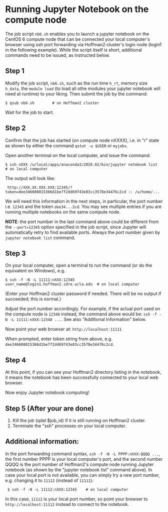 # Running Jupyter Notebook on the compute node

The job script `nb6.sh` enables you to launch a jupyter notebook on the
CentOS 6 compute node that can be connected your local computer's browser
using ssh port forwarding via Hoffman2 cluster's login node (login1 in 
the following example). While the script itself is short, additional commands
need to be issued, as instructed below.

## Step 1

Modify the job script, `nb6.sh`, such as the run time `h_rt`, memory size `h_data`, the
`module load` (to load all othe modules your jupyter notebook will need at 
runtime) to your liking. Then submit the job by the command:

```
$ qsub nb6.sh        # on Hoffman2 cluster
```

Wait for the job to start.

## Step 2

Confirm that the job has started (on compute node nXXXX), i.e. in "r" state as 
shown by either the command `qstat -u $USER` or `myjobs`.

Open another terminal on the local computer, and issue the command:

```
$ ssh nXXX /u/local/apps/anaconda3/2020.02/bin/jupyter notebook list  # on local computer
```

The output will look like:
 
``` 
 http://XXX.XX.XXX.XXX:12345/?token=dee346608015366d1be7f2dd69743e83cc3578e34476c2cd :: /u/home/...
```

We will need this information in the next steps, in particular, the port 
number i.e. `12345` and the token `dee34...2cd`. You may see multiple entries
if you are running multiple notebooks on the same compute node.
 

 **NOTE**: the port number in the last command above could be different from
 the `--port=12345` option specified in the job script, since Jupyter will 
 automatically retry to find available ports. Always the port number
 given by `jupyter notebook list` command.

## Step 3

On your local computer, open a terminal to run the command (or do the equivalent on Windows), e.g.

```
$ ssh -f -N -L 11111:nXXX:12345 user_name@login1.hoffman2.idre.ucla.edu  # on local computer
```

(Enter your Hoffman2 cluster password if needed. There will be no output if succeeded; this is normal.)

Adjust the port number accordingly. For example, if the actual port used on
the compute node is `12348` instead, the command above would be:
`ssh -f -N -L 11111:nXXX:12348 ...`. See also "Additional Information" below.

Now point your web browser at: `http://localhost:11111`

When prompted, enter token string from above, e.g. `dee346608015366d1be7f2dd69743e83cc3578e34476c2cd`.


## Step 4

At this point, if you can see your Hoffman2 directory listing in the notebook,
it means the notebook has been successfully connected to your local web browser.

Now enjoy Jupyter notebook computing!

## Step 5 (After your are done)

1. Kill the job (qdel $job_id) if it is still running on Hoffman2 cluster.
2. Terminate the "ssh" processes on your local computer.


## Additional information:

In the port forwarding command syntax, `ssh -f -N -L PPPP:nXXX:QQQQ ...`,
the first number PPPP is your local computer's port, and the second number QQQQ is
the port number of Hoffman2's compute node running Jupyter notebook (as shown
by the "jupyter notebook list" command above). In case your local port is not
available, you can simply try a new port number, e.g. changing it to `11112` (instead of `11111`):

```
 $ ssh -f -N -L 11112:nXXX:12345    # on local computer
```

In this case, `11112` is your local port number, so point your browser to `http://localhost:11112` instead to connect to the notebook.
